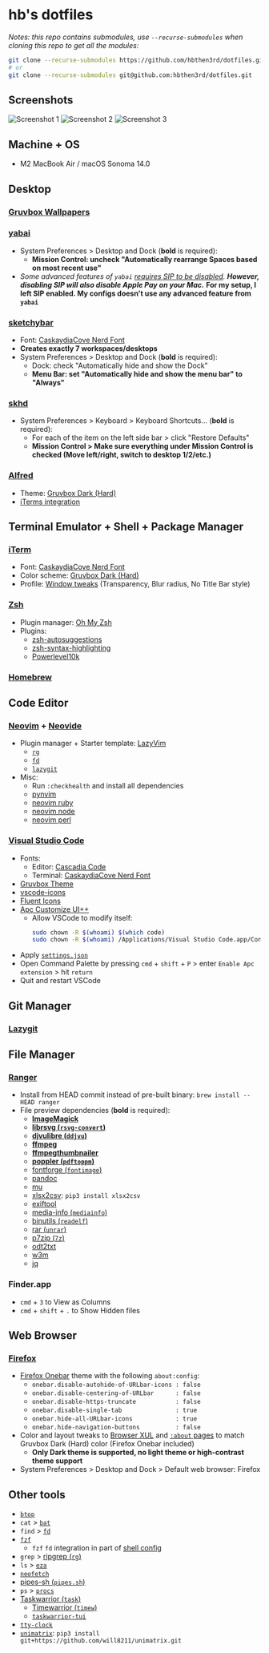 # hb's dotfiles

_Notes: this repo contains submodules, use `--recurse-submodules` when cloning this repo to get all the modules:_

```bash
git clone --recurse-submodules https://github.com/hbthen3rd/dotfiles.git
# or
git clone --recurse-submodules git@github.com:hbthen3rd/dotfiles.git
```

## Screenshots

![Screenshot 1](/screenshot_1.png?raw=true 'Screenshot 1')
![Screenshot 2](/screenshot_2.png?raw=true 'Screenshot 2')
![Screenshot 3](/screenshot_3.png?raw=true 'Screenshot 3')

## Machine + OS

- M2 MacBook Air / macOS Sonoma 14.0

## Desktop

### [Gruvbox Wallpapers](https://github.com/AngelJumbo/gruvbox-wallpapers)

### [yabai](https://github.com/koekeishiya/yabai)

- System Preferences > Desktop and Dock (**bold** is required):
  - **Mission Control: uncheck "Automatically rearrange Spaces based on most recent use"**
- _Some advanced features of `yabai` [requires SIP to be disabled](https://github.com/koekeishiya/yabai/wiki/Disabling-System-Integrity-Protection)._ _**However, disabling SIP will also disable Apple Pay on your Mac.**_ **For my setup, I left SIP enabled. My configs doesn't use any advanced feature from `yabai`**

### [sketchybar](https://github.com/FelixKratz/SketchyBar)

- Font: [CaskaydiaCove Nerd Font](https://www.nerdfonts.com/font-downloads)
- **Creates exactly 7 workspaces/desktops**
- System Preferences > Desktop and Dock (**bold** is required):
  - Dock: check "Automatically hide and show the Dock"
  - **Menu Bar: set "Automatically hide and show the menu bar" to "Always"**

### [skhd](https://github.com/koekeishiya/skhd)

- System Preferences > Keyboard > Keyboard Shortcuts... (**bold** is required):
  - For each of the item on the left side bar > click "Restore Defaults"
  - **Mission Control > Make sure everything under Mission Control is checked (Move left/right, switch to desktop 1/2/etc.)**

### [Alfred](https://www.alfredapp.com/)

- Theme: [Gruvbox Dark (Hard)](/manual-application/Alfred/Gruvbox%20Dark%20(Hard).alfredappearance)
- [iTerms integration](https://github.com/vitorgalvao/custom-alfred-iterm-scripts)

## Terminal Emulator + Shell + Package Manager

### [iTerm](https://iterm2.com/)

- Font: [CaskaydiaCove Nerd Font](https://www.nerdfonts.com/font-downloads)
- Color scheme: [Gruvbox Dark (Hard)](/manual-application/iTerm/Gruvbox%20Dark%20(Hard).itermcolors)
- Profile: [Window tweaks](/manual-application/iTerm/Default.json) (Transparency, Blur radius, No Title Bar style)

### [Zsh](https://github.com/ohmyzsh/ohmyzsh/wiki/Installing-ZSH)

- Plugin manager: [Oh My Zsh](https://github.com/ohmyzsh/ohmyzsh#basic-installation)
- Plugins:
  - [zsh-autosuggestions](https://github.com/zsh-users/zsh-autosuggestions/blob/master/INSTALL.md#oh-my-zsh)
  - [zsh-syntax-highlighting](https://github.com/zsh-users/zsh-syntax-highlighting/blob/master/INSTALL.md#oh-my-zsh)
  - [Powerlevel10k](https://github.com/romkatv/powerlevel10k#oh-my-zsh)

### [Homebrew](https://brew.sh/)

## Code Editor

### [Neovim](https://github.com/neovim/neovim/wiki/Installing-Neovim#homebrew-on-macos-or-linux) + [Neovide](https://neovide.dev/installation.html#homebrew)

- Plugin manager + Starter template: [LazyVim](https://www.lazyvim.org/installation)
  - [`rg`](https://github.com/BurntSushi/ripgrep#installation)
  - [`fd`](https://github.com/sharkdp/fd#on-macos)
  - [`lazygit`](https://github.com/jesseduffield/lazygit#homebrew)
- Misc:
  - Run `:checkhealth` and install all dependencies
  - [pynvim](https://github.com/neovim/pynvim#install)
  - [neovim ruby](https://github.com/neovim/neovim-ruby#installation)
  - [neovim node](https://github.com/neovim/node-client#installation)
  - [neovim perl](https://neovim.io/doc/user/provider.html#provider-perl)

### [Visual Studio Code](https://code.visualstudio.com/)
  - Fonts:
    - Editor: [Cascadia Code](https://github.com/microsoft/cascadia-code/releases/latest)
    - Terminal: [CaskaydiaCove Nerd Font](https://www.nerdfonts.com/font-downloads)
  - [Gruvbox Theme](https://marketplace.visualstudio.com/items?itemName=jdinhlife.gruvbox)
  - [vscode-icons](https://marketplace.visualstudio.com/items?itemName=vscode-icons-team.vscode-icons)
  - [Fluent Icons](https://marketplace.visualstudio.com/items?itemName=miguelsolorio.fluent-icons)
  - [Apc Customize UI++](https://marketplace.visualstudio.com/items?itemName=drcika.apc-extension)
    - Allow VSCode to modify itself:
      ```bash
      sudo chown -R $(whoami) $(which code)
      sudo chown -R $(whoami) /Applications/Visual Studio Code.app/Contents/Resources/app/out
      ```
  - Apply [`settings.json`](/manual-application/VSCode/settings.json)
  - Open Command Palette by pressing `cmd` + `shift` + `P` > enter `Enable Apc extension` > hit `return`
  - Quit and restart VSCode

## Git Manager

### [Lazygit](https://github.com/jesseduffield/lazygit#homebrew)

## File Manager

### [Ranger](https://github.com/ranger/ranger)

- Install from HEAD commit instead of pre-built binary: `brew install --HEAD ranger`
- File preview dependencies (**bold** is required):
  - **[ImageMagick](https://formulae.brew.sh/formula/imagemagick)**
  - **[librsvg (`rsvg-convert`)](https://formulae.brew.sh/formula/librsvg)**
  - **[djvulibre (`ddjvu`)](https://formulae.brew.sh/formula/djvulibre)**
  - **[ffmpeg](https://formulae.brew.sh/formula/ffmpeg)**
  - **[ffmpegthumbnailer](https://formulae.brew.sh/formula/ffmpegthumbnailer)**
  - **[poppler (`pdftoppm`)](https://formulae.brew.sh/formula/poppler)**
  - [fontforge (`fontimage`)](https://formulae.brew.sh/formula/fontforge)
  - [pandoc](https://formulae.brew.sh/formula/pandoc)
  - [mu](https://formulae.brew.sh/formula/mu)
  - [xlsx2csv](https://github.com/dilshod/xlsx2csv): `pip3 install xlsx2csv`
  - [exiftool](https://formulae.brew.sh/formula/exiftool)
  - [media-info (`mediainfo`)](https://formulae.brew.sh/formula/media-info)
  - [binutils (`readelf`)](https://formulae.brew.sh/formula/binutils)
  - [rar (`unrar`)](https://formulae.brew.sh/cask/rar)
  - [p7zip (`7z`)](https://formulae.brew.sh/formula/p7zip)
  - [odt2txt](https://formulae.brew.sh/formula/odt2txt)
  - [w3m](https://formulae.brew.sh/formula/w3m)
  - [jq](https://formulae.brew.sh/formula/jq)

### Finder.app

- `cmd` + `3` to View as Columns
- `cmd` + `shift` + `.` to Show Hidden files

## Web Browser

### [Firefox](https://www.mozilla.org/en-US/firefox/new/)

- [Firefox Onebar](https://codeberg.org/Freeplay/Firefox-Onebar) theme with the following `about:config`:
  - `onebar.disable-autohide-of-URLbar-icons : false`
  - `onebar.disable-centering-of-URLbar      : false`
  - `onebar.disable-https-truncate           : false`
  - `onebar.disable-single-tab               : true`
  - `onebar.hide-all-URLbar-icons            : true`
  - `onebar.hide-navigation-buttons          : false`
- Color and layout tweaks to [Browser XUL](/manual-application/Firefox/userChrome.css) and [`:about` pages](/manual-application/Firefox/userContent.css) to match Gruvbox Dark (Hard) color (Firefox Onebar included)
  - **Only Dark theme is supported, no light theme or high-contrast theme support**
- System Preferences > Desktop and Dock > Default web browser: Firefox

## Other tools

- [`btop`](https://github.com/aristocratos/btop#installation)
- `cat` > [`bat`](https://github.com/sharkdp/bat#on-macos-or-linux-via-homebrew)
- `find` > [`fd`](https://github.com/sharkdp/fd#on-macos)
- [`fzf`](https://github.com/junegunn/fzf#using-homebrew)
  - `fzf` `fd` integration in part of [shell config](/.zshrc)
- `grep` > [ripgrep (`rg`)](https://github.com/BurntSushi/ripgrep#installation)
- `ls` > [`eza`](https://github.com/eza-community/eza#brew-macos)
- [`neofetch`](https://github.com/dylanaraps/neofetch/wiki/Installation#macos-homebrew)
- [pipes-sh (`pipes.sh`)](https://formulae.brew.sh/formula/pipes-sh)
- `ps` > [`procs`](https://github.com/dalance/procs#homebrew)
- [Taskwarrior (`task`)](https://taskwarrior.org/download/#distributions)
  - [Timewarrior (`timew`)](https://timewarrior.net/docs/install/#distributions)
  - [`taskwarrior-tui`](https://kdheepak.com/taskwarrior-tui/installation/)
- [`tty-clock`](https://formulae.brew.sh/formula/tty-clock)
- [`unimatrix`](https://github.com/will8211/unimatrix): `pip3 install git+https://github.com/will8211/unimatrix.git`

